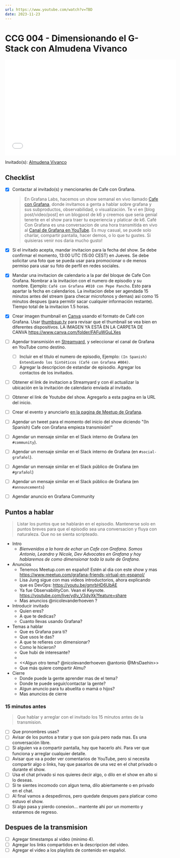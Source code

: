 ```yaml
---
url: https://www.youtube.com/watch?v=TBD
date: 2023-11-23
---
```

# CCG 004 - Dimensionando el G-Stack con Almudena Vivanco

<iframe width="560" height="315" src="[https://www.youtube.com/watch?v=TBD](https://www.youtube.com/watch?v=TBD)" title="YouTube video player" frameborder="0" allow="accelerometer; autoplay; clipboard-write; encrypted-media; gyroscope; picture-in-picture" allowfullscreen></iframe>

Invitado(s): [Almudena Vivanco](https://www.linkedin.com/in/almudenavivanco/)

## Checklist

- [x] Contactar al invitado(s) y mencionarles de Cafe con Grafana.
	> En Grafana Labs, hacemos un show semanal en vivo llamado [Cafe con Grafana](https://www.youtube.com/watch?v=fodMyzisa6s), donde invitamos a genta a hablar sobre grafana y sus subproductos, observabilidad, o visualización. Te vi en [blog post/video/post] en un blogpost de k6 y creemos que seria genial tenerte en el show para traer tu experiencia y platicar de k6.
	Café Con Grafana es una conversacion de una hora transmitida en vivo al [Canal de Grafana en YouTube](https://youtube.com/@grafana). Es muy casual, se puede solo charlar, compartir pantalla, hacer demos, o lo que tu gustes. Si quisieras venir nos daria mucho gusto! 
- [x] Si el invitado acepta, mandar invitacion para la fecha del show. Se debe confirmar el momento, 13:00 UTC (15:00 CEST) en Jueves. Se debe solicitar una foto que se pueda usar para promocionar o de menos permiso para usar su foto de perfil en redes sociales.
- [x] Mandar una invitacion de calendario a la par del bloque de Cafe Con Grafana. Nombrar a la invitacion con el numero de episodio y su nombre. Ejemplo: `Café con Grafana #010 con Pepe Pancho`. Esto para apartar la fecha en calendarios. La invitacion debe ser agendada 15 minutos antes del stream (para checar microfonos y demas) asi como 15 minutos despues (para permitir sacar cualquier información restante). Tiempo total de la invitacion 1.5 horas.
- [x] Crear imagen thumbnail en [Canva](https://canva.com) usando el formato de Café con Grafana. Usar [thumbsup.tv](https://thumbsup.tv) para revisar que el thumbnail se vea bien en diferentes dispositivos. LA IMAGEN YA ESTÁ EN LA CARPETA DE CANVA https://www.canva.com/folder/FAFuWGuLXes
- [ ] Agendar transmisión en [Streamyard](https://streamyard.com), y seleccionar el canal de Grafana en YouTube como destino.
	- [ ] Incluir en el titulo el numero de episodio, Ejemplo: `(In Spanish) Entendiendo los Sintéticos (Café con Grafana #004)`.
	- [ ] Agregar la descripcion de estandar de episodio. Agregar los contactos de los invitados.
- [ ] Obtener el link de invitacion a Streamyard y con él actualizar la ubicación en la invitación de calendario enviada al invitado.
- [ ] Obtener el link de Youtube del show. Agregarlo a esta pagina en la URL del inicio.
- [ ] Crear el evento y anunciarlo [en la pagina de Meetup de Grafana](https://www.meetup.com/grafana-friends-virtual-meetup-group/).
- [ ] Agendar un tweet para el momento del inicio del show diciendo "(In Spanish) Cafe con Grafana empieza transmisión!"
- [ ] Agendar un mensaje similar en el Slack interno de Grafana  (en `#community`).
- [ ] Agendar un mensaje similar en el Slack interno de Grafana  (en `#social-grafañol`).
- [ ] Agendar un mensaje similar en el Slack público de Grafana  (en `#grafañol`)
- [ ] Agendar un mensaje similar en el Slack público de Grafana  (en `#announcements`)
- [ ] Agendar anuncio en Grafana Community


## Puntos a hablar

> Listar los puntos que se hablarán en el episodio. Mantenerse solo en puntos breves para que el episodio sea una conversacion y fluya con naturaleza. Que no se sienta scripteado.

- Intro
	- *Bienvenidos a la hora de echar un Cafe con Grafana. Somos Antonio, Leandro y Nicole, Dev Advocates en Grafana y hoy hablaremos de como dimensionar toda la suite de Grafana.*
- Anuncios
	- Tenemos Meetup.com en español! Estén al dia con este show y mas https://www.meetup.com/grafana-friends-virtual-en-espanol/
	- Lisa Jung sigue con mas videos introductorios, ahora explicando que es DevOps: https://youtu.be/gmrbHD6UbAE
	- Ya fue ObservabilityCon. Vean el Keynote. https://youtube.com/live/ydlv_V3dyXk?feature=share
	- Mas anuncios @nicolevanderhoeven ?
- Introducir invitado
	- Quien eres?
	- A que te dedicas?
	- Cuanto llevas usando Grafana?
- Temas a hablar
	- Que es Grafana para ti?
	- Que usos le das?
	- A que te refieres con dimensionar?
	- Como le hicieron?
	- Que hubi de interesante?
	- 
	- <<Algun otro tema? @nicolevanderhoeven @antonio @MrsDaehin>>
	- Que más quiere compartir Almu?
- Cierre
	- Donde puede la gente aprender mas de el tema?
	- Donde te puede seguir/contactar la gente?
	- Algun anuncio para tu abuelita o mamá o hijos?
	- Mas anuncios de cierre

### 15 minutos antes

> Que hablar y arreglar con el invitado los 15 minutos antes de la transmision.

- [ ] Que pronombres usas?
- [ ] Avisar de los puntos a tratar y que son guia pero nada mas. Es una conversación libre.
- [ ] Si alguien va a compartir pantalla, hay que hacerlo ahi. Para ver que funciona y arreglar cualquier detalle.
- [ ] Avisar que va a poder ver comentarios de YouTube, pero si necesita compartir algo o links, hay que pasarlos de una vez en el chat privado o durante el show.
- [ ] Usa el chat privado si nos quieres decir algo, o dilo en el show en alto si lo deseas.
- [ ] Si te sientes incomodo con algun tema, dilo abiertamente o en privado en el chat.
- [ ] Al final vamos a despedirnos, pero quedate despues para platicar como estuvo el show.
- [ ] Si algo pasa y pierdo conexion... mantente ahi por un momento y estaremos de regreso.

## Despues de la transmision

- [ ] Agregar timestamps al video (minimo 4).
- [ ] Agregar los links compartidos en la descripcion del video.
- [ ] Agregar el video a los playlists de contenido en español.
